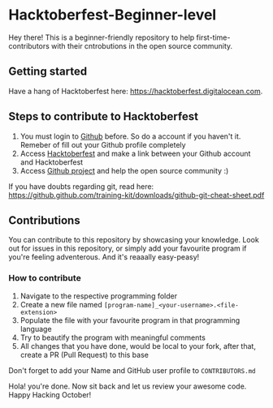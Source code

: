 # Hacktoberfest-Beginner-level


Hey there! This is a beginner-friendly repository to help first-time-contributors with their cntrobutions in the open source community. 

## Getting started
Have a hang of Hacktoberfest here: https://hacktoberfest.digitalocean.com. 

## Steps to contribute to Hacktoberfest

1. You must login to [Github](https://github.com/) before. So do a account if
    you haven't it. Remeber of fill out your Github profile completely
2. Access [Hacktoberfest](https://hacktoberfest.digitalocean.com/profile) and 
    make a link between your Github account and Hacktoberfest
3. Access [Github project](https://github.com/search?q=label%3Ahacktoberfest+state%3Aopen&type=Issues)
    and help the open source community :)

If you have doubts regarding git, read here: https://github.github.com/training-kit/downloads/github-git-cheat-sheet.pdf

## Contributions

You can contribute to this repository by showcasing your knowledge. Look out for issues in this repository, or simply add your favourite program if you're feeling adventerous. And it's reaaally easy-peasy! 

### How to contribute

1. Navigate to the respective programming folder
2. Create a new file named `[program-name]_<your-username>.<file-extension>`
3. Populate the file with your favourite program in that programming language
4. Try to beautify the program with meaningful comments 
5. All changes that you have done, would be local to your fork, after that, create a PR (Pull Request) to this base

Don't forget to add your Name and GitHub user profile to `CONTRIBUTORS.md`


Hola! you're done. Now sit back and let us review your awesome code.
Happy Hacking October!
